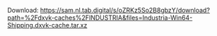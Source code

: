 Download: https://sam.nl.tab.digital/s/oZRKz5So2B8gbzY/download?path=%2Fdxvk-caches%2FINDUSTRIA&files=Industria-Win64-Shipping.dxvk-cache.tar.xz

